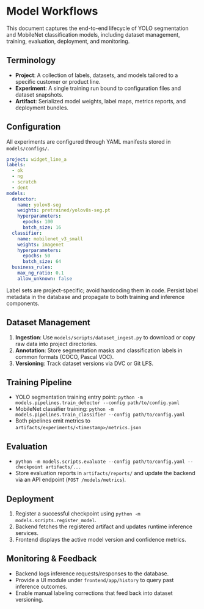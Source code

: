 # Model Workflows

This document captures the end-to-end lifecycle of YOLO segmentation and MobileNet classification models, including dataset management, training, evaluation, deployment, and monitoring.

## Terminology
- **Project**: A collection of labels, datasets, and models tailored to a specific customer or product line.
- **Experiment**: A single training run bound to configuration files and dataset snapshots.
- **Artifact**: Serialized model weights, label maps, metrics reports, and deployment bundles.

## Configuration
All experiments are configured through YAML manifests stored in `models/configs/`.

```yaml
project: widget_line_a
labels:
  - ok
  - ng
  - scratch
  - dent
models:
  detector:
    name: yolov8-seg
    weights: pretrained/yolov8s-seg.pt
    hyperparameters:
      epochs: 100
      batch_size: 16
  classifier:
    name: mobilenet_v3_small
    weights: imagenet
    hyperparameters:
      epochs: 50
      batch_size: 64
  business_rules:
    max_ng_ratio: 0.1
    allow_unknown: false
```

Label sets are project-specific; avoid hardcoding them in code. Persist label metadata in the database and propagate to both training and inference components.

## Dataset Management
1. **Ingestion**: Use `models/scripts/dataset_ingest.py` to download or copy raw data into project directories.
2. **Annotation**: Store segmentation masks and classification labels in common formats (COCO, Pascal VOC).
3. **Versioning**: Track dataset versions via DVC or Git LFS.

## Training Pipeline
- YOLO segmentation training entry point: `python -m models.pipelines.train_detector --config path/to/config.yaml`
- MobileNet classifier training: `python -m models.pipelines.train_classifier --config path/to/config.yaml`
- Both pipelines emit metrics to `artifacts/experiments/<timestamp>/metrics.json`

## Evaluation
- `python -m models.scripts.evaluate --config path/to/config.yaml --checkpoint artifacts/...`
- Store evaluation reports in `artifacts/reports/` and update the backend via an API endpoint (`POST /models/metrics`).

## Deployment
1. Register a successful checkpoint using `python -m models.scripts.register_model`.
2. Backend fetches the registered artifact and updates runtime inference services.
3. Frontend displays the active model version and confidence metrics.

## Monitoring & Feedback
- Backend logs inference requests/responses to the database.
- Provide a UI module under `frontend/app/history` to query past inference outcomes.
- Enable manual labeling corrections that feed back into dataset versioning.
